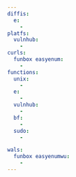 ```yaml
---
diffis:
  e:
    -
platfs:
  vulnhub:
    -
curls:
  funbox easyenum:
    -
functions:
  unix:
    -
  e:
    -
  vulnhub:
    -
  bf:
    -
  sudo:
    -

wals:
  funbox easyenumwu:
    -
---
```

